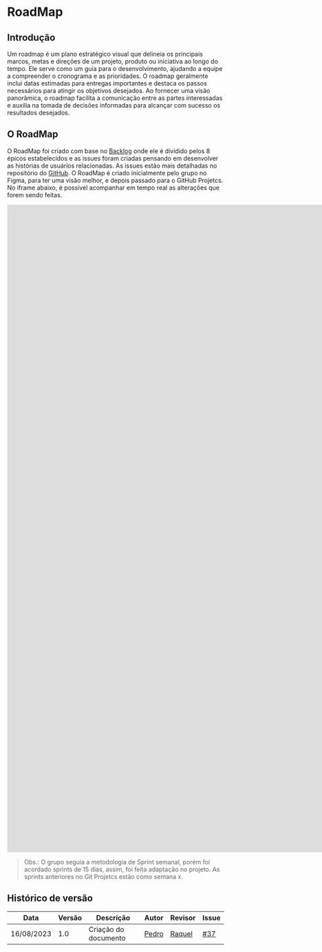 # RoadMap

## Introdução
Um roadmap é um plano estratégico visual que delineia os principais marcos, metas e direções de um projeto, produto ou iniciativa ao longo do tempo. Ele serve como um guia para o desenvolvimento, ajudando a equipe a compreender o cronograma e as prioridades. O roadmap geralmente inclui datas estimadas para entregas importantes e destaca os passos necessários para atingir os objetivos desejados. Ao fornecer uma visão panorâmica, o roadmap facilita a comunicação entre as partes interessadas e auxilia na tomada de decisões informadas para alcançar com sucesso os resultados desejados.

## O RoadMap
O RoadMap foi criado com base no [Backlog](./backlog/) onde ele é dividido pelos 8 épicos estabelecidos e as issues foram criadas pensando em desenvolver as histórias de usuários relacionadas. As issues estão mais detalhadas no repositório do [GitHub](https://github.com/ResidenciaTICBrisa/05_PipelineFinatec/issues).
O RoadMap é criado inicialmente pelo grupo no Figma, para ter uma visão melhor, e depois passado para o GitHub Projetcs. No iframe abaixo, é possível acompanhar em tempo real as alterações que forem sendo feitas.




<center>

<iframe style="border: 1px solid rgba(0, 0, 0, 0.1);" width="2100" height="1500" src="https://www.figma.com/embed?embed_host=share&url=https%3A%2F%2Fwww.figma.com%2Ffile%2Fiff1wR3KBC4SumAHcws5j0%2FRoadMap%3Ftype%3Dwhiteboard%26node-id%3D0%253A1%26t%3DghOby9U5Fm3Uah6u-1" allowfullscreen></iframe>

</center>




> Obs.: O grupo seguia a metodologia de Sprint semanal, porém foi acordado sprints de 15 dias, assim, foi feita adaptação no projeto. As sprints anteriores no Git Projetcs estão como semana x.

## Histórico de versão
| Data | Versão | Descrição | Autor | Revisor | Issue |
| --- | --- | --- | --- | --- | --- |
| 16/08/2023 | 1.0 | Criação do documento | [Pedro](https://github.com/pedrobarbosaocb) | [Raquel](https://github.com/raqueleucaria) | [#37](https://github.com/ResidenciaTICBrisa/05_PipelineFinatec/issues/37) |

